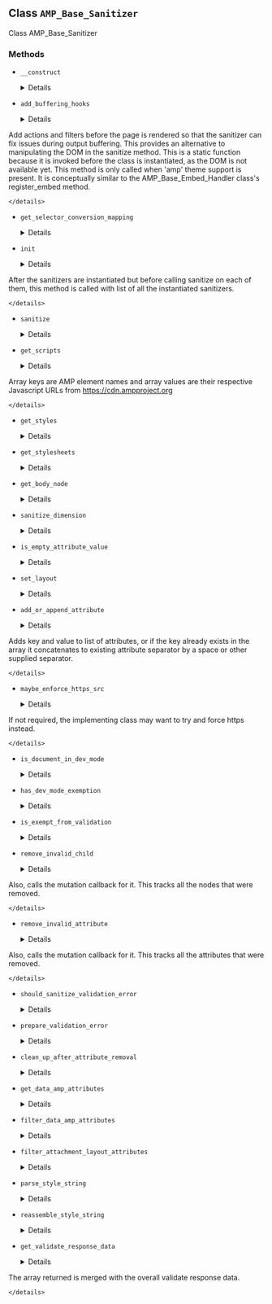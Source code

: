 ## Class `AMP_Base_Sanitizer`

Class AMP_Base_Sanitizer

### Methods
* `__construct`

	<details>

	```php
	public __construct( $dom, $args = array() )
	```

	AMP_Base_Sanitizer constructor.


	</details>
* `add_buffering_hooks`

	<details>

	```php
	static public add_buffering_hooks( $args = array() )
	```

	Add filters to manipulate output during output buffering before the DOM is constructed.

Add actions and filters before the page is rendered so that the sanitizer can fix issues during output buffering. This provides an alternative to manipulating the DOM in the sanitize method. This is a static function because it is invoked before the class is instantiated, as the DOM is not available yet. This method is only called when &#039;amp&#039; theme support is present. It is conceptually similar to the AMP_Base_Embed_Handler class&#039;s register_embed method.


	</details>
* `get_selector_conversion_mapping`

	<details>

	```php
	public get_selector_conversion_mapping()
	```

	Get mapping of HTML selectors to the AMP component selectors which they may be converted into.


	</details>
* `init`

	<details>

	```php
	public init( $sanitizers )
	```

	Run logic before any sanitizers are run.

After the sanitizers are instantiated but before calling sanitize on each of them, this method is called with list of all the instantiated sanitizers.


	</details>
* `sanitize`

	<details>

	```php
	abstract public sanitize()
	```

	Sanitize the HTML contained in the DOMDocument received by the constructor


	</details>
* `get_scripts`

	<details>

	```php
	public get_scripts()
	```

	Return array of values that would be valid as an HTML `script` element.

Array keys are AMP element names and array values are their respective Javascript URLs from https://cdn.ampproject.org


	</details>
* `get_styles`

	<details>

	```php
	public get_styles()
	```

	Return array of values that would be valid as an HTML `style` attribute.


	</details>
* `get_stylesheets`

	<details>

	```php
	public get_stylesheets()
	```

	Get stylesheets.


	</details>
* `get_body_node`

	<details>

	```php
	protected get_body_node()
	```

	Get HTML body as DOMElement from Dom\Document received by the constructor.


	</details>
* `sanitize_dimension`

	<details>

	```php
	public sanitize_dimension( $value, $dimension )
	```

	Sanitizes a CSS dimension specifier while being sensitive to dimension context.


	</details>
* `is_empty_attribute_value`

	<details>

	```php
	public is_empty_attribute_value( $value )
	```

	Determine if an attribute value is empty.


	</details>
* `set_layout`

	<details>

	```php
	public set_layout( $attributes )
	```

	Sets the layout, and possibly the &#039;height&#039; and &#039;width&#039; attributes.


	</details>
* `add_or_append_attribute`

	<details>

	```php
	public add_or_append_attribute( $attributes, $key, $value, $separator = ' ' )
	```

	Adds or appends key and value to list of attributes

Adds key and value to list of attributes, or if the key already exists in the array it concatenates to existing attribute separator by a space or other supplied separator.


	</details>
* `maybe_enforce_https_src`

	<details>

	```php
	public maybe_enforce_https_src( $src, $force_https = false )
	```

	Decide if we should remove a src attribute if https is required.

If not required, the implementing class may want to try and force https instead.


	</details>
* `is_document_in_dev_mode`

	<details>

	```php
	protected is_document_in_dev_mode()
	```

	Check whether the document of a given node is in dev mode.


	</details>
* `has_dev_mode_exemption`

	<details>

	```php
	protected has_dev_mode_exemption( \DOMNode $node )
	```

	Check whether a node is exempt from validation during dev mode.


	</details>
* `is_exempt_from_validation`

	<details>

	```php
	protected is_exempt_from_validation( \DOMNode $node )
	```

	Check whether a certain node should be exempt from validation.


	</details>
* `remove_invalid_child`

	<details>

	```php
	public remove_invalid_child( $node, $validation_error = array() )
	```

	Removes an invalid child of a node.

Also, calls the mutation callback for it. This tracks all the nodes that were removed.


	</details>
* `remove_invalid_attribute`

	<details>

	```php
	public remove_invalid_attribute( $element, $attribute, $validation_error = array(), $attr_spec = array() )
	```

	Removes an invalid attribute of a node.

Also, calls the mutation callback for it. This tracks all the attributes that were removed.


	</details>
* `should_sanitize_validation_error`

	<details>

	```php
	public should_sanitize_validation_error( $validation_error, $data = array() )
	```

	Check whether or not sanitization should occur in response to validation error.


	</details>
* `prepare_validation_error`

	<details>

	```php
	public prepare_validation_error( array $error = array(), array $data = array() )
	```

	Prepare validation error.


	</details>
* `clean_up_after_attribute_removal`

	<details>

	```php
	protected clean_up_after_attribute_removal( $element, $attribute )
	```

	Cleans up artifacts after the removal of an attribute node.


	</details>
* `get_data_amp_attributes`

	<details>

	```php
	public get_data_amp_attributes( $node )
	```

	Get data-amp-* values from the parent node &#039;figure&#039; added by editor block.


	</details>
* `filter_data_amp_attributes`

	<details>

	```php
	public filter_data_amp_attributes( $attributes, $amp_data )
	```

	Set AMP attributes.


	</details>
* `filter_attachment_layout_attributes`

	<details>

	```php
	public filter_attachment_layout_attributes( $node, $new_attributes, $layout )
	```

	Set attributes to node&#039;s parent element according to layout.


	</details>
* `parse_style_string`

	<details>

	```php
	protected parse_style_string( $style_string )
	```

	Parse a style string into an associative array of style attributes.


	</details>
* `reassemble_style_string`

	<details>

	```php
	protected reassemble_style_string( $styles )
	```

	Reassemble a style string that can be used in a &#039;style&#039; attribute.


	</details>
* `get_validate_response_data`

	<details>

	```php
	public get_validate_response_data()
	```

	Get data that is returned in validate responses.

The array returned is merged with the overall validate response data.


	</details>
